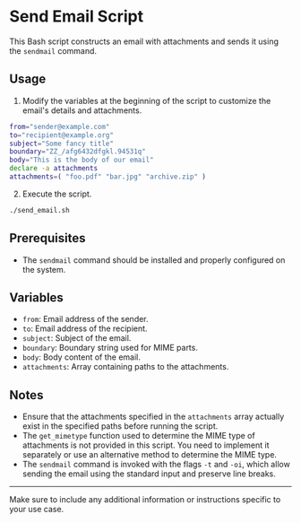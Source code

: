 # Send Email Script

This Bash script constructs an email with attachments and sends it using the `sendmail` command.

## Usage

1. Modify the variables at the beginning of the script to customize the email's details and attachments.

```bash
from="sender@example.com"
to="recipient@example.org"
subject="Some fancy title"
boundary="ZZ_/afg6432dfgkl.94531q"
body="This is the body of our email"
declare -a attachments
attachments=( "foo.pdf" "bar.jpg" "archive.zip" )
```

2. Execute the script.

```bash
./send_email.sh
```

## Prerequisites

- The `sendmail` command should be installed and properly configured on the system.

## Variables

- `from`: Email address of the sender.
- `to`: Email address of the recipient.
- `subject`: Subject of the email.
- `boundary`: Boundary string used for MIME parts.
- `body`: Body content of the email.
- `attachments`: Array containing paths to the attachments.

## Notes

- Ensure that the attachments specified in the `attachments` array actually exist in the specified paths before running the script.
- The `get_mimetype` function used to determine the MIME type of attachments is not provided in this script. You need to implement it separately or use an alternative method to determine the MIME type.
- The `sendmail` command is invoked with the flags `-t` and `-oi`, which allow sending the email using the standard input and preserve line breaks.

---

Make sure to include any additional information or instructions specific to your use case.